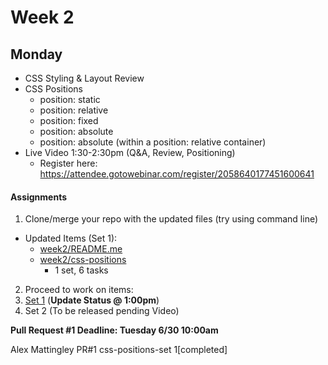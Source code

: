 # Week 2

## Monday 

- CSS Styling & Layout Review
- CSS Positions
  - position: static
  - position: relative
  - position: fixed
  - position: absolute
  - position: absolute (within a position: relative container)
- Live Video 1:30-2:30pm (Q&A, Review, Positioning)
  - Register here: <https://attendee.gotowebinar.com/register/2058640177451600641>


#### Assignments

1. Clone/merge your repo with the updated files (try using command line)
  - Updated Items (Set 1):
    - [week2/README.me](https://github.com/Learning-Fuze/Prep-Work/tree/master/week2)
    - [week2/css-positions](https://github.com/Learning-Fuze/Prep-Work/tree/master/week2/css-positions)
      - 1 set, 6 tasks 
2. Proceed to work on items:
  1. [Set 1](https://github.com/Learning-Fuze/Prep-Work/tree/master/week2/css-positions) (__Update Status @ 1:00pm__)
  2. Set 2 (To be released pending Video)

__Pull Request #1 Deadline: Tuesday 6/30 10:00am__

Alex Mattingley PR#1 css-positions-set 1[completed]

